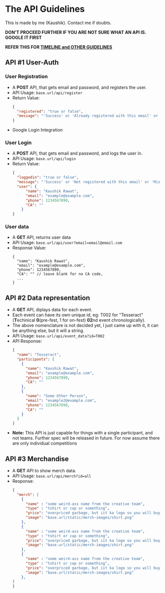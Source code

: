 # The API Guidelines
This is made by me (Kaushik). Contact me if doubts.

**DON'T PROCEED FURTHER IF YOU ARE NOT SURE WHAT AN API IS. GOOGLE IT FIRST**

**REFER THIS FOR [TIMELINE and OTHER GUIDELINES](timeline.md)**

## API #1 User-Auth
### User Registration
- A **POST** API, that gets email and password, and registers the user.
- API Usage: ```base.url/api/register```
- Return Value:
  ```JSON
  {
    "registered": "true or false",
    "message": "'Success' or 'Already registered with this email' or 'Misc'"
  }
  ```
- Google Login Integration
### User Login
- A **POST** API, that gets email and password, and logs the user in.
- API Usage: ```base.url/api/login```
- Return Value:
  ```JSON
  {
    "loggedin": "true or false",
    "message": "'Success' or 'Not registered with this email' or 'Misc'",
    "user": {
        "name": "Kaushik Rawat",
        "email": "example@example.com",
        "phone": 1234567890,
        "CA": ""
      }
  }
  ```
### User data
- A **GET** API, returns user data
- API Usage: ```base.url/api/user?email=email@email.com```
- Response Value:
  ```JS
  {
    "name": "Kaushik Rawat",
    "email": "example@example.com",
    "phone": 1234567890,
    "CA": "" // leave blank for no CA code,
    ...
  }
  ```
## API #2 Data representation
- A **GET** API, diplays data for each event.
- Each event can have its own unique id, eg: T002 for "Tesseract" (**T**echinical **0**(pre-fest, 1 for on-fest) **02**nd event chronologically).
- The above nomenclature is not decided yet, I just came up with it, it can be anything else, but it will a string.
- API Usage: ```base.url/api/event_data?id=T002```
- API Response:
  ```JSON
  {
    "name": "Tesseract",
    "participants": [
      {
        "name": "Kaushik Rawat",
        "email": "example@example.com",
        "phone": 1234567890,
        "CA": ""
      },
      {
        "name": "Some Other Person",
        "email": "example2@example.com",
        "phone": 1234567890,
        "CA": ""
      }
    ]
  }
  ```
- **Note:** This API is just capable for things with a single participant, and not teams. Further spec will be released in future. For now assume there are only individual competitions
## API #3 Merchandise
- A **GET** API to show merch data.
- API Usage: ```base.url/api/merch?id=all```
- Response:
  ```JSON
  {
    "merch": [
      {
        "name" : "some weird-ass name from the creative team",
        "type" : "tshirt or cap or something",
        "price": "overpriced garbage, but iit ka logo so you will buy",
        "image": "base.url/static/merch-images/shirt.png"
      },
      {
        "name" : "some weird-ass name from the creative team",
        "type" : "tshirt or cap or something",
        "price": "overpriced garbage, but iit ka logo so you will buy",
        "image": "base.url/static/merch-images/shirt.png"
      },
      {
        "name" : "some weird-ass name from the creative team",
        "type" : "tshirt or cap or something",
        "price": "overpriced garbage, but iit ka logo so you will buy",
        "image": "base.url/static/merch-images/shirt.png"
      },
  ]
  }
  ```
